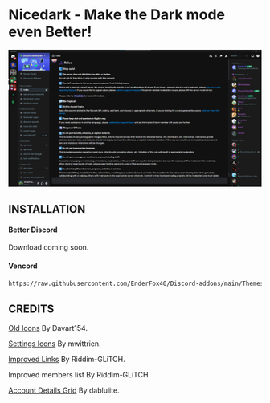 # Nicedark - Make the Dark mode even Better!

![Preview](https://raw.githubusercontent.com/EnderFox40/Discord-addons/main/Themes/Nicedark/preview.png)
## INSTALLATION

#### Better Discord
Download coming soon.

#### Vencord
```bash
https://raw.githubusercontent.com/EnderFox40/Discord-addons/main/Themes/Nicedark/nicedark.theme.css
```
## CREDITS

[Old Icons](https://davart154.github.io/Themes/Icon%20Revert%202023/2023%20Icon%20Revert.css) By Davart154.

[Settings Icons](https://mwittrien.github.io/BetterDiscordAddons/Themes/_res/SettingsIcons.css) By mwittrien.

[Improved Links](https://github.com/Riddim-GLiTCH/Discord-CSS-Snippets/blob/main/snippets/Improved%20Links.md) By Riddim-GLiTCH.

Improved members list By Riddim-GLiTCH.

[Account Details Grid](https://dablulite.github.io/css-snippets/BetterModals/import.css) By dablulite.
